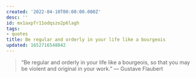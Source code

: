 ```yaml
---
created: '2022-04-10T00:00:00.000Z'
desc: ''
id: mx1axpfr11odqszo2p6lagh
tags:
- quotes
title: Be regular and orderly in your life like a bourgeois
updated: 1652716548042
---
```

   
> “Be regular and orderly in your life like a bourgeois, so that you may be violent and original in your work.”  ― Gustave Flaubert